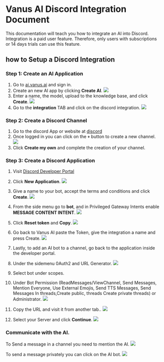 # Vanus AI Discord Integration Document
This documentation will teach you how to integrate an AI into Discord.
Integration is a paid user feature. Therefore, only users with subscriptions or 14 days trials can use this feature.

## how to Setup a Discord Integration

### Step 1: Create an AI Application
1. Go to [ai.vanus.ai](https://ai.vanus.ai) and sign in.
2. Create an new AI app by clicking **Create AI**.
![](images/discord-createapp.png)
3. Enter a name, the model, upload to the knowledge base, and click **Create**.
![](images/discord-enterNameModelKnownledge.png)
4. Go to the **integration** TAB and click on the discord integration.
![](images/discord-integration.png)

### Step 2: Create a Discord Channel
1. Go to the discord App or website at [discord](https://discord.com)
2. Once logged in you can click on the **`+`** button to create a new channel.
![](images/discord-createChannel.png)
3. Click **Create my own** and complete the creation of your channel.

### Step 3: Create a Discord Application
1. Visit [Discord Developer Portal](https://discord.com/developers/applications)
2. Click **New Application**.
![](images/discord-newapplication.png)
3. Give a name to your bot, accept the terms and conditions and click **Create**.
![](images/discord-givebotname.png)
4. From the side menu go to **bot**, and in Privileged Gateway Intents enable **MESSAGE CONTENT INTENT**.
![](images/discord-sidemenuclickbot.png)
5. Click **Reset token** and **Copy**.
![](images/discord-resettoken.png)
6. Go back to Vanus AI paste the Token, give the integration a name and press Create.
![](images/discord-gobacktovanusai.png)
7. Lastly, to add an AI bot to a channel, go back to the application inside the developer portal.
8. Under the sidemenu 0Auth2 and URL Generator.
![](images/discord-sidemenu0auth2.png)
9. Select bot under scopes.

10. Under Bot Permission (ReadMessages/ViewChannel, Send Messages, Mention Everyone, Use External Emojis, Send TTS Messages, Send Messages In threads,Create public, threads Create private threads) or Administrator.
![](images/discord-underbotpermission.png)
11. Copy the URL and visit it from another tab..
![](images/discord-copytheurl.png)
12. Select your Server and click **Continue**.
![](images/discord-selectyourserver.png)

### Communicate with the AI.

To Send a message in a channel you need to mention the AI. 
![](images/discord-tosendmessagesinchannel.png)

To send a message privately you can click on the AI bot.
![](images/discord-tosendprivatemessages.png)


